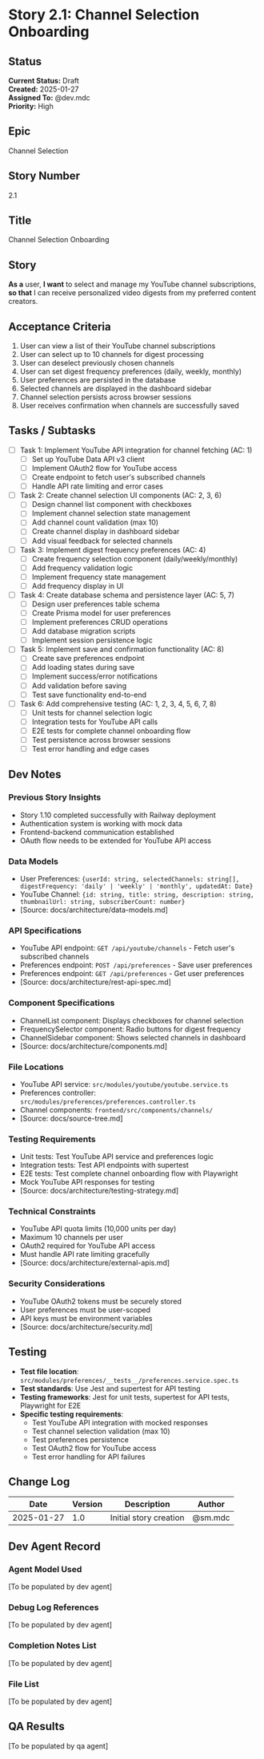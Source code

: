 # Story 2.1: Channel Selection Onboarding

## Status
**Current Status:** Draft  
**Created:** 2025-01-27  
**Assigned To:** @dev.mdc  
**Priority:** High  

## Epic
Channel Selection

## Story Number
2.1

## Title
Channel Selection Onboarding

## Story
**As a** user,
**I want** to select and manage my YouTube channel subscriptions,
**so that** I can receive personalized video digests from my preferred content creators.

## Acceptance Criteria
1. User can view a list of their YouTube channel subscriptions
2. User can select up to 10 channels for digest processing
3. User can deselect previously chosen channels
4. User can set digest frequency preferences (daily, weekly, monthly)
5. User preferences are persisted in the database
6. Selected channels are displayed in the dashboard sidebar
7. Channel selection persists across browser sessions
8. User receives confirmation when channels are successfully saved

## Tasks / Subtasks
- [ ] Task 1: Implement YouTube API integration for channel fetching (AC: 1)
  - [ ] Set up YouTube Data API v3 client
  - [ ] Implement OAuth2 flow for YouTube access
  - [ ] Create endpoint to fetch user's subscribed channels
  - [ ] Handle API rate limiting and error cases

- [ ] Task 2: Create channel selection UI components (AC: 2, 3, 6)
  - [ ] Design channel list component with checkboxes
  - [ ] Implement channel selection state management
  - [ ] Add channel count validation (max 10)
  - [ ] Create channel display in dashboard sidebar
  - [ ] Add visual feedback for selected channels

- [ ] Task 3: Implement digest frequency preferences (AC: 4)
  - [ ] Create frequency selection component (daily/weekly/monthly)
  - [ ] Add frequency validation logic
  - [ ] Implement frequency state management
  - [ ] Add frequency display in UI

- [ ] Task 4: Create database schema and persistence layer (AC: 5, 7)
  - [ ] Design user preferences table schema
  - [ ] Create Prisma model for user preferences
  - [ ] Implement preferences CRUD operations
  - [ ] Add database migration scripts
  - [ ] Implement session persistence logic

- [ ] Task 5: Implement save and confirmation functionality (AC: 8)
  - [ ] Create save preferences endpoint
  - [ ] Add loading states during save
  - [ ] Implement success/error notifications
  - [ ] Add validation before saving
  - [ ] Test save functionality end-to-end

- [ ] Task 6: Add comprehensive testing (AC: 1, 2, 3, 4, 5, 6, 7, 8)
  - [ ] Unit tests for channel selection logic
  - [ ] Integration tests for YouTube API calls
  - [ ] E2E tests for complete channel onboarding flow
  - [ ] Test persistence across browser sessions
  - [ ] Test error handling and edge cases

## Dev Notes

### Previous Story Insights
- Story 1.10 completed successfully with Railway deployment
- Authentication system is working with mock data
- Frontend-backend communication established
- OAuth flow needs to be extended for YouTube API access

### Data Models
- User Preferences: `{userId: string, selectedChannels: string[], digestFrequency: 'daily' | 'weekly' | 'monthly', updatedAt: Date}`
- YouTube Channel: `{id: string, title: string, description: string, thumbnailUrl: string, subscriberCount: number}`
- [Source: docs/architecture/data-models.md]

### API Specifications
- YouTube API endpoint: `GET /api/youtube/channels` - Fetch user's subscribed channels
- Preferences endpoint: `POST /api/preferences` - Save user preferences
- Preferences endpoint: `GET /api/preferences` - Get user preferences
- [Source: docs/architecture/rest-api-spec.md]

### Component Specifications
- ChannelList component: Displays checkboxes for channel selection
- FrequencySelector component: Radio buttons for digest frequency
- ChannelSidebar component: Shows selected channels in dashboard
- [Source: docs/architecture/components.md]

### File Locations
- YouTube API service: `src/modules/youtube/youtube.service.ts`
- Preferences controller: `src/modules/preferences/preferences.controller.ts`
- Channel components: `frontend/src/components/channels/`
- [Source: docs/source-tree.md]

### Testing Requirements
- Unit tests: Test YouTube API service and preferences logic
- Integration tests: Test API endpoints with supertest
- E2E tests: Test complete channel onboarding flow with Playwright
- Mock YouTube API responses for testing
- [Source: docs/architecture/testing-strategy.md]

### Technical Constraints
- YouTube API quota limits (10,000 units per day)
- Maximum 10 channels per user
- OAuth2 required for YouTube API access
- Must handle API rate limiting gracefully
- [Source: docs/architecture/external-apis.md]

### Security Considerations
- YouTube OAuth2 tokens must be securely stored
- User preferences must be user-scoped
- API keys must be environment variables
- [Source: docs/architecture/security.md]

## Testing
- **Test file location**: `src/modules/preferences/__tests__/preferences.service.spec.ts`
- **Test standards**: Use Jest and supertest for API testing
- **Testing frameworks**: Jest for unit tests, supertest for API tests, Playwright for E2E
- **Specific testing requirements**: 
  - Test YouTube API integration with mocked responses
  - Test channel selection validation (max 10)
  - Test preferences persistence
  - Test OAuth2 flow for YouTube access
  - Test error handling for API failures

## Change Log
| Date | Version | Description | Author |
|------|---------|-------------|--------|
| 2025-01-27 | 1.0 | Initial story creation | @sm.mdc |

## Dev Agent Record

### Agent Model Used
[To be populated by dev agent]

### Debug Log References
[To be populated by dev agent]

### Completion Notes List
[To be populated by dev agent]

### File List
[To be populated by dev agent]

## QA Results
[To be populated by qa agent]

